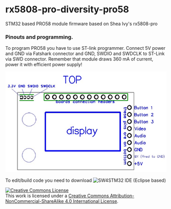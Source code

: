 # rx5808-pro-diversity-pro58
STM32 based PRO58 module firmware based on Shea Ivy's rx5808-pro

### Pinouts and programming.
To program PRO58 you have to use ST-link programmer.
Connect 5V power and GND via Fatshark connector and GND, SWDIO and SWDCLK to ST-Link via SWD connector.
Remember that module draws 360 mA of current, power it with efficient power supply!

![Pinouts](PRO58_pinouts.jpg)

To edit/build code you need to download ![SW4STM32](http://www.openstm32.org/HomePage) IDE (Eclipse based)


<a rel="license" href="http://creativecommons.org/licenses/by-nc-sa/4.0/"><img alt="Creative Commons License" style="border-width:0" src="https://i.creativecommons.org/l/by-nc-sa/4.0/88x31.png" /></a><br />This work is licensed under a <a rel="license" href="http://creativecommons.org/licenses/by-nc-sa/4.0/">Creative Commons Attribution-NonCommercial-ShareAlike 4.0 International License</a>.
